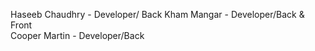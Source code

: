 Haseeb Chaudhry - Developer/ Back
Kham Mangar - Developer/Back & Front  
Cooper Martin - Developer/Back 

